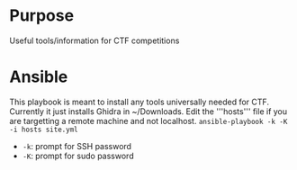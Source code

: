 # Purpose
Useful tools/information for CTF competitions

# Ansible
This playbook is meant to install any tools universally needed for CTF. Currently it just installs Ghidra in ~/Downloads. Edit the '''hosts''' file if you are targetting a remote machine and not localhost.
`ansible-playbook -k -K -i hosts site.yml`
* `-k`: prompt for SSH password
* `-K`: prompt for sudo password
